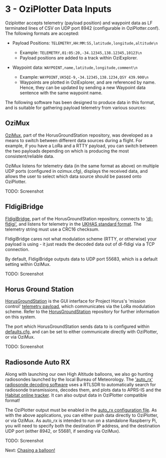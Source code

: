 # 3 - OziPlotter Data Inputs

Oziplotter accepts telemetry (payload position) and waypoint data as LF terminated lines of CSV on UDP port 8942 (configurable in OziPlotter.conf). 
The following formats are accepted:
* Payload Positions:  `TELEMETRY,HH:MM:SS,latitude,longitude,altitude\n` 
  * Example: `TELEMETRY,01:05:20,-34.12345,138.12345,10123\n`
  * Payload positions are added to a track within OziExplorer.

* Waypoint data: `WAYPOINT,name,latitude,longitude,comment\n`
  * Example: `WAYPOINT,VK5QI-9,-34.12345,138.1234,QSY 439.900\n`
  * Waypoints are plotted in OziExplorer, and are referenced by name. Hence, they can be updated by sending a new Waypoint data sentence with the same waypoint name.

The following software has been designed to produce data in this format, and is suitable for gathering payload telemetry from various sources:

## OziMux
[OziMux](https://github.com/projecthorus/HorusGroundStation/blob/master/OziMux.py), part of the HorusGroundStation repository, was developed as a means to switch between different data sources during a flight. For example, if you have a LoRa and a RTTY payload, you can switch between the two payloads depending on which is producing the most consistent/reliable data.

OziMux listens for telemetry data (in the same format as above) on multiple UDP ports (configured in ozimux.cfg), displays the received data, and allows the user to select which data source should be passed onto OziPlotter.

TODO: Screenshot

## FldigiBridge
[FldigiBridge](https://github.com/projecthorus/HorusGroundStation/blob/master/FldigiBridge.py), part of the HorusGroundStation repository, connects to ['dl-fldigi'](https://ukhas.org.uk/projects:dl-fldigi), and listens for telemetry in the [UKHAS standard format](https://ukhas.org.uk/communication:protocol). The telemetry string must use a CRC16 checksum. 

FldigiBridge cares not what modulation scheme (RTTY, or otherwise) your payload is using - it just reads the decoded data out of dl-fldigi via a TCP connection. 

By default, FldigiBridge outputs data to UDP port 55683, which is a default setting within OziMux.

TODO: Screenshot

## Horus Ground Station
[HorusGroundStation](https://github.com/projecthorus/HorusGroundStation/blob/master/HorusGroundStation.py) is the GUI interface for Project Horus's 'mission control' [telemetry payload](https://github.com/projecthorus/FlexTrack-Horus), which communicates via the LoRa modulation scheme. Refer to the [HorusGroundStation](https://github.com/projecthorus/HorusGroundStation) repository for further information on this system. 

The port which HorusGroundStation sends data to is configured within [defaults.cfg](https://github.com/projecthorus/HorusGroundStation/blob/master/defaults.cfg.example#L29), and can be set to either communicate directly with OziPlotter, or via OziMux.

TODO: Screenshot

## Radiosonde Auto RX
Along with launching our own High Altitude balloons, we also go hunting radiosondes launched by the local Bureau of Meteorology. The ['auto_rx' radiosonde decoding software](https://github.com/darksidelemm/RS/tree/master/auto_rx) uses a RTLSDR to automatically search for radiosonde transmissions, decodes them, and plots data to APRS-IS and the [Habitat online tracker](http://tracker.habhub.org). It can also output data in OziPlotter compatible format!

The OziPlotter output must be enabled in the [auto_rx configuration file](https://github.com/darksidelemm/RS/blob/master/auto_rx/station.cfg.example#L85). As with the above applications, you can either push data directly to OziPlotter, or via OziMux. As auto_rx is intended to run on a standalone Raspberry Pi, you will need to specify both the destination IP address, and the destination UDP port (either 8942, or 55681, if sending via OziMux).

TODO: Screenshot

Next: [Chasing a balloon!](./04_The_Chase.md)


